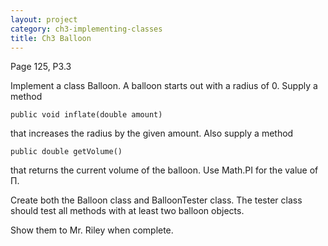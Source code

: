 ```yaml
---
layout: project
category: ch3-implementing-classes
title: Ch3 Balloon
---
```

Page 125, P3.3

Implement a class Balloon. A balloon starts out with a radius of 0. Supply a method
```
public void inflate(double amount)
```
that increases the radius by the given amount. Also supply a method
```
public double getVolume()
```
that returns the current volume of the balloon. Use Math.PI for the value of &Pi;.

Create both the Balloon class and BalloonTester class. The tester class should test all methods with at least two balloon objects.


Show them to Mr. Riley when complete.
